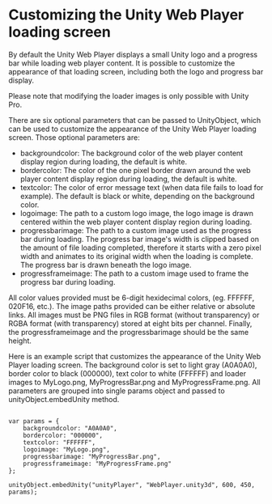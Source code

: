Customizing the Unity Web Player loading screen
===============================================


By default the Unity <span class=keyword>Web Player</span> displays a small Unity logo and a progress bar while loading web player content. It is possible to customize the appearance of that loading screen, including both the logo and progress bar display.

Please note that modifying the loader images is only possible with <span class=keyword>Unity Pro</span>.

There are six optional parameters that can be passed to <span class=component>UnityObject</span>, which can be used to customize the appearance of the Unity Web Player loading screen. Those optional parameters are:

* <span class=component>backgroundcolor</span>: The background color of the web player content display region during loading, the default is white.
* <span class=component>bordercolor</span>: The color of the one pixel border drawn around the web player content display region during loading, the default is white.
* <span class=component>textcolor</span>: The color of error message text (when data file fails to load for example). The default is black or white, depending on the background color.
* <span class=component>logoimage</span>: The path to a custom logo image, the logo image is drawn centered within the web player content display region during loading.
* <span class=component>progressbarimage</span>: The path to a custom image used as the progress bar during loading. The progress bar image's width is clipped based on the amount of file loading completed, therefore it starts with a zero pixel width and animates to its original width when the loading is complete. The progress bar is drawn beneath the logo image.
* <span class=component>progressframeimage</span>: The path to a custom image used to frame the progress bar during loading.

All color values provided must be 6-digit hexidecimal colors, (eg. FFFFFF, 020F16, etc.). The image paths provided can be either relative or absolute links. All images must be PNG files in RGB format (without transparency) or RGBA format (with transparency) stored at eight bits per channel. Finally, the <span class=component>progressframeimage</span> and the <span class=component>progressbarimage</span> should be the same height.

Here is an example script that customizes the appearance of the Unity Web Player loading screen. The background color is set to light gray (<span class=component>A0A0A0</span>), border color to black (<span class=component>000000</span>), text color to white (<span class=component>FFFFFF</span>) and loader images to <span class=component>MyLogo.png</span>, <span class=component>MyProgressBar.png</span> and <span class=component>MyProgressFrame.png</span>. All parameters are grouped into single <span class=component>params</span> object and passed to <span class=component>unityObject.embedUnity</span> method.
````

var params = {
	backgroundcolor: "A0A0A0",
	bordercolor: "000000",
	textcolor: "FFFFFF",
	logoimage: "MyLogo.png",
	progressbarimage: "MyProgressBar.png",
	progressframeimage: "MyProgressFrame.png"
};

unityObject.embedUnity("unityPlayer", "WebPlayer.unity3d", 600, 450, params);

````

